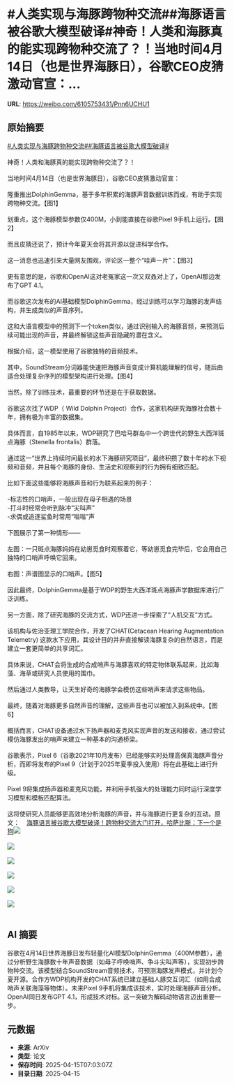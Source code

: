 # #人类实现与海豚跨物种交流##海豚语言被谷歌大模型破译#神奇！人类和海豚真的能实现跨物种交流了？！当地时间4月14日（也是世界海豚日），谷歌CEO皮猜激动官宣：...

**URL**: https://weibo.com/6105753431/Pnn6UCHU1

## 原始摘要

<a href="https://m.weibo.cn/search?containerid=231522type%3D1%26t%3D10%26q%3D%23%E4%BA%BA%E7%B1%BB%E5%AE%9E%E7%8E%B0%E4%B8%8E%E6%B5%B7%E8%B1%9A%E8%B7%A8%E7%89%A9%E7%A7%8D%E4%BA%A4%E6%B5%81%23&amp;extparam=%23%E4%BA%BA%E7%B1%BB%E5%AE%9E%E7%8E%B0%E4%B8%8E%E6%B5%B7%E8%B1%9A%E8%B7%A8%E7%89%A9%E7%A7%8D%E4%BA%A4%E6%B5%81%23" data-hide=""><span class="surl-text">#人类实现与海豚跨物种交流#</span></a><a href="https://m.weibo.cn/search?containerid=231522type%3D1%26t%3D10%26q%3D%23%E6%B5%B7%E8%B1%9A%E8%AF%AD%E8%A8%80%E8%A2%AB%E8%B0%B7%E6%AD%8C%E5%A4%A7%E6%A8%A1%E5%9E%8B%E7%A0%B4%E8%AF%91%23&amp;extparam=%23%E6%B5%B7%E8%B1%9A%E8%AF%AD%E8%A8%80%E8%A2%AB%E8%B0%B7%E6%AD%8C%E5%A4%A7%E6%A8%A1%E5%9E%8B%E7%A0%B4%E8%AF%91%23" data-hide=""><span class="surl-text">#海豚语言被谷歌大模型破译#</span></a><br><br>神奇！人类和海豚真的能实现跨物种交流了？！<br><br>当地时间4月14日（也是世界海豚日），谷歌CEO皮猜激动官宣：<br><br>隆重推出DolphinGemma，基于多年积累的海豚声音数据训练而成，有助于实现跨物种交流。【图1】  <br><br>划重点，这个海豚模型参数仅400M，小到能直接在谷歌Pixel 9手机上运行。【图2】  <br><br>而且皮猜还说了，预计今年夏天会将其开源以促进科学合作。<br><br>这一消息也迅速引来大量网友围观，评论区一整个“哇声一片”：【图3】  <br><br>更有意思的是，谷歌和OpenAI这对老冤家这一次又双叒对上了，OpenAI那边发布了GPT 4.1。<br><br>而谷歌这次发布的AI基础模型DolphinGemma，经过训练可以学习海豚的发声结构，并生成类似的声音序列。<br><br>这和大语言模型中的预测下一个token类似，通过识别输入的海豚音频，来预测后续可能出现的声音，并最终解锁这些声音隐藏的潜在含义。<br><br>根据介绍，这一模型使用了谷歌独特的音频技术。<br><br>其中，SoundStream分词器能快速把海豚声音变成计算机能理解的信号，随后由适合处理复杂序列的模型架构进行处理。【图4】  <br><br>当然，除了训练技术，最重要的环节还是在于获取数据。<br><br>谷歌这次找了WDP（ Wild Dolphin Project）合作，这家机构研究海豚社会数十年，拥有极为丰富的数据集。<br><br>具体而言，自1985年以来，WDP研究了巴哈马群岛中一个跨世代的野生大西洋斑点海豚（Stenella frontalis）群落。<br><br>通过这一“世界上持续时间最长的水下海豚研究项目”，最终积攒了数十年的水下视频和音频，并且每个海豚的身份、生活史和观察到的行为拥有细致匹配。<br><br>比如下面这些能够将海豚声音和行为联系起来的例子：<br><br>-标志性的口哨声，一般出现在母子相遇的场景  <br>-打斗时经常会听到脉冲“尖叫声”  <br>-求偶或追逐鲨鱼时常用“嗡嗡”声  <br><br>下图展示了第一种情形——<br><br>左图：一只斑点海豚妈妈在幼崽觅食时观察着它，等幼崽觅食完毕后，它会用自己独特的口哨声呼唤它回来。<br><br>右图：声谱图显示的口哨声。【图5】  <br><br>因此最终，DolphinGemma是基于WDP的野生大西洋斑点海豚声学数据库进行广泛训练。<br><br>另一方面，除了研究海豚的交流方式，WDP还进一步探索了“人机交互”方式。<br><br>该机构与佐治亚理工学院合作，开发了CHAT(Cetacean Hearing Augmentation Telemetry) 这款水下应用，其设计目的并非直接解读海豚复杂的自然语言，而是建立一套更简单的共享词汇。<br><br>具体来说，CHAT会将生成的合成哨声与海豚喜欢的特定物体联系起来，比如海藻、海草或研究人员使用的围巾。<br><br>然后通过人类教导，让天生好奇的海豚学会模仿这些哨声来请求这些物品。<br><br>最终，随着对海豚更多自然声音的理解，这些声音也可以被加入到系统中。【图6】<br> <br>概括而言，CHAT设备通过水下扬声器和麦克风实现声音的发送和接收，通过尝试模仿海豚发出的哨声来建立一种基本的沟通桥梁。<br><br>谷歌表示，Pixel 6（谷歌2021年10月发布）已经能够实时处理高保真海豚声音分析，而即将发布的Pixel 9（计划于2025年夏季投入使用）将在此基础上进行升级。<br><br>Pixel 9将集成扬声器和麦克风功能，并利用手机强大的处理能力同时运行深度学习模型和模板匹配算法。<br><br>这将使研究人员能够更高效地分析海豚的声音，并与海豚进行更复杂的互动。原文：<a href="https://weibo.cn/sinaurl?u=https%3A%2F%2Fmp.weixin.qq.com%2Fs%2FxQd5seLmeAATpulPSv5Ljw" data-hide=""><span class="url-icon"><img style="width: 1rem;height: 1rem" src="https://h5.sinaimg.cn/upload/2015/09/25/3/timeline_card_small_web_default.png" referrerpolicy="no-referrer"></span><span class="surl-text">海豚语言被谷歌大模型破译！跨物种交流大门打开，哈萨比斯：下一个是狗</span></a><img style="" src="https://tvax3.sinaimg.cn/large/006Fd7o3gy1i0hhfiq3arj30r00k0wph.jpg" referrerpolicy="no-referrer"><br><br><img style="" src="https://tvax1.sinaimg.cn/large/006Fd7o3gy1i0hhihgrnxj30k00mwqbw.jpg" referrerpolicy="no-referrer"><br><br><img style="" src="https://tvax2.sinaimg.cn/large/006Fd7o3gy1i0hhill6rfg30hd09lb2a.gif" referrerpolicy="no-referrer"><br><br><img style="" src="https://tvax2.sinaimg.cn/large/006Fd7o3gy1i0hhin38knj30zk0it0zj.jpg" referrerpolicy="no-referrer"><br><br><img style="" src="https://tvax3.sinaimg.cn/large/006Fd7o3gy1i0hhioogtvj30zi0k0gyt.jpg" referrerpolicy="no-referrer"><br><br><img style="" src="https://tvax4.sinaimg.cn/large/006Fd7o3gy1i0hhiq4xq8j30zk0fywq4.jpg" referrerpolicy="no-referrer"><br><br>

## AI 摘要

谷歌在4月14日世界海豚日发布轻量化AI模型DolphinGemma（400M参数），通过分析野生海豚数十年声音数据（如母子呼唤哨声、争斗尖叫声等），实现初步跨物种交流。该模型结合SoundStream音频技术，可预测海豚发声模式，并计划今夏开源。合作方WDP机构开发的CHAT系统已建立基础人豚交互词汇（如用合成哨声关联海藻等物体）。未来Pixel 9手机将集成该技术，实时处理海豚声音分析。OpenAI同日发布GPT 4.1，形成技术对标。这一突破为解码动物语言迈出重要一步。

## 元数据

- **来源**: ArXiv
- **类型**: 论文
- **保存时间**: 2025-04-15T07:03:07Z
- **目录日期**: 2025-04-15
